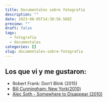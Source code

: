 ```yaml
---
title: Documentales sobre fotografía
description: ""
date: 2023-08-05T14:30:50.560Z
preview: ""
draft: false
tags:
  - fotografía
  - documentales
categories: []
slug: documentales-sobre-fotografia
---
```


## Los que vi y me gustaron:

- Robert Frank: Don’t Blink (2015)
- [Bill Cunningham: New York(2010)](https://www.imdb.com/title/tt1621444/)
- [Alec Soth - Somewhere to Disappear (2010)](https://www.imdb.com/title/tt1871373/)
